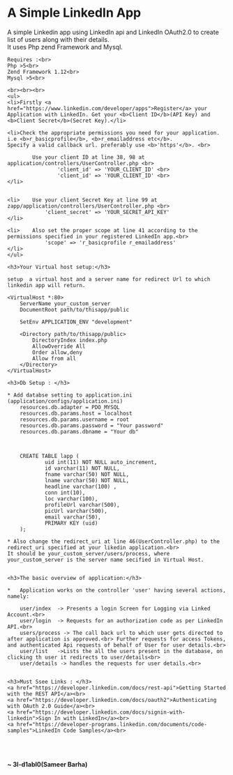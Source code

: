 <h1>A Simple LinkedIn App</h1>

<p>
	A simple Linkedin app using LinkedIn api and LinkedIn OAuth2.0 to create list of users along with their details.<br>
	It uses Php zend Framework and Mysql.<br>

	Requires :<br>
	Php >5<br>
	Zend Framework 1.12<br>
	Mysql >5<br>

	<br><br><br>
	<ul>
	<li>Firstly <a href="https://www.linkedin.com/developer/apps">Register</a> your Application with LinkedIn. Get your <b>Client ID</b>(API Key) and <b>Client Secret</b>(Secret Key).</li>

	<li>Check the appropriate permissions you need for your application. i.e <b>r_basicprofile</b>, <b>r_emailaddress etc</b>.
	Specify a valid callback url. preferably use <b>'https'</b>. <br>

			Use your client ID at line 38, 98 at application/controllers/UserController.php <br>
					'client_id' => 'YOUR_CLIENT_ID'	<br>
					'client_id' => 'YOUR_CLIENT_ID'	<br>
	</li>
	

	<li>	Use your client Secret Key at line 99 at zapp/application/controllers/UserController.php <br>
				'client_secret' => 'YOUR_SECRET_API_KEY' 	
	</li>

	<li>	Also set the proper scope at line 41 according to the permissions specified in your registered LinkedIn app.<br>
				'scope' => 'r_basicprofile r_emailaddress'
	</li>
	</ul>

	<h3>Your Virtual host setup:</h3>

	setup  a virtual host and a server name for redirect Url to which linkedin app will return.
	
	<VirtualHost *:80>
        ServerName your_custom_server
        DocumentRoot path/to/thisapp/public
     
        SetEnv APPLICATION_ENV "development"
     
        <Directory path/to/thisapp/public>
            DirectoryIndex index.php
            AllowOverride All
            Order allow,deny
            Allow from all
        </Directory>
    </VirtualHost>
   
    <h3>Db Setup : </h3>
   
    * Add databse setting to application.ini (application/configs/application.ini)
		resources.db.adapter = PDO_MYSQL
		resources.db.params.host = localhost
		resources.db.params.username = root
		resources.db.params.password = "Your password"
		resources.db.params.dbname = "Your db"

	

		CREATE TABLE lapp (
				uid int(11) NOT NULL auto_increment,
				id varchar(11) NOT NULL,
				fname varchar(50) NOT NULL,
				lname varchar(50) NOT NULL,
				headline varchar(100) ,
				conn int(10),
				loc varchar(100),
				profileUrl varchar(500),
				picUrl varchar(500),
				email varchar(50),
				PRIMARY KEY (uid)
		);

	* Also change the redirect_uri at line 46(UserController.php) to the redirect_uri specified at your likedin application.<br>
	It should be your_custom_server/users/process, where your_custom_server is the server name secified in Virtual Host.


	<h3>The basic overview of application:</h3>

	*	Application works on the controller 'user' having several actions, namely:

		user/index  -> Presents a login Screen for Logging via Linked Account.<br>
		user/login  -> Requests for an authorization code as per LinkedIn API.<br>
		users/process -> The call back url to which user gets directed to after application is approved.<br> Further requests for access Tokens, and authenticated Api requests of behalf of User for user details.<br>
		user/list	->Lists the all the users present in the database, on clicking th user it redirects to user/details<br>
		user/details -> handles the requests for user details.<br>


	<h3>Must Ssee Links : </h3>
	<a href="https://developer.linkedin.com/docs/rest-api">Getting Started with the REST API</a><br>
	<a href="https://developer.linkedin.com/docs/oauth2">Authenticating with OAuth 2.0 Guide</a><br>
	<a href="https://developer.linkedin.com/docs/signin-with-linkedin">Sign In with LinkedIn</a><br>
	<a href="https://developer-programs.linkedin.com/documents/code-samples">LinkedIn Code Samples</a><br>
</p>
<br><br>


<b>~ 3l-d1abl0(Sameer Barha)</b>

